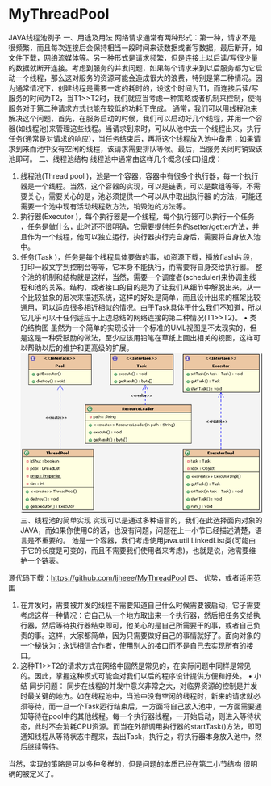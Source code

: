 # MyThreadPool

JAVA线程池例子
一、用途及用法
网络请求通常有两种形式：第一种，请求不是很频繁，而且每次连接后会保持相当一段时间来读数据或者写数据，最后断开，如文件下载，网络流媒体等。另一种形式是请求频繁，但是连接上以后读/写很少量的数据就断开连接。考虑到服务的并发问题，如果每个请求来到以后服务都为它启动一个线程，那么这对服务的资源可能会造成很大的浪费，特别是第二种情况。因为通常情况下，创建线程是需要一定的耗时的，设这个时间为T1，而连接后读/写服务的时间为T2，当T1>>T2时，我们就应当考虑一种策略或者机制来控制，使得服务对于第二种请求方式也能在较低的功耗下完成。
通常，我们可以用线程池来解决这个问题，首先，在服务启动的时候，我们可以启动好几个线程，并用一个容器(如线程池)来管理这些线程。当请求到来时，可以从池中去一个线程出来，执行任务(通常是对请求的响应)，当任务结束后，再将这个线程放入池中备用；如果请求到来而池中没有空闲的线程，该请求需要排队等候。最后，当服务关闭时销毁该池即可。
二、线程池结构
线程池中通常由这样几个概念(接口)组成：
1.	线程池(Thread pool )，池是一个容器，容器中有很多个执行器，每一个执行器是一个线程。当然，这个容器的实现，可以是链表，可以是数组等等，不需要关心，需要关心的是，池必须提供一个可以从中取出执行器 的方法，可能还需要一个池中现有活动线程数方法，销毁池的方法等。
2.	执行器(Executor )，每个执行器是一个线程，每个执行器可以执行一个任务 ，任务是做什么，此时还不很明确，它需要提供任务的setter/getter方法，并且作为一个线程，他可以独立运行，执行器执行完自身后，需要将自身放入池中。
3.	任务(Task )，任务是每个线程具体要做的事，如资源下载，播放flash片段，打印一段文字到控制台等等，它本身不能执行，而需要将自身交给执行器。
整个池的机制和结构就是这样，当然，需要一个调度者(scheduler)来协调主线程和池的关系。结构，或者接口的目的是为了让我们从细节中解脱出来，从一个比较抽象的层次来描述系统，这样的好处是简单，而且设计出来的框架比较通用，可以适应很多相近相似的情况。由于Task具体干什么我们不知道，所以它几乎可以干任何适应于上边总结的网络连接的第二种情况(T1>>T2)。
•	类的结构图
虽然为一个简单的实现设计一个标准的UML视图是不太现实的，但是这是一种受鼓励的做法，至少应该用铅笔在草纸上画出相关的视图，这样可以帮助以后的维护和更高级的扩展。
 ![image](https://github.com/ljheee/MyThreadPool/blob/master/uml.png)
三、线程池的简单实现
实现可以是通过多种语言的，我们在此选择面向对象的JAVA，而如果你使用C的话，也没有问题，问题在上一小节已经描述清楚，语言是不重要的。
池是一个容器，我们考虑使用java.util.LinkedList类(可能由于它的长度是可变的，而且不需要我们使用者来考虑)，也就是说，池需要维护一个链表。

源代码下载：https://github.com/ljheee/MyThreadPool
四、	优势，或者适用范围
1.	在并发时，需要被并发的线程不需要知道自己什么时候需要被启动，它子需要考虑这样一种情况：它自己从一个地方取出来一个执行器，然后把任务交给执行器，然后等待执行器结束即可，他关心的是自己所需要干的事，或者自己负责的事。这样，大家都简单，因为只需要做好自己的事情就好了。面向对象的一个秘诀为：永远相信合作者，使用别人的接口而不是自己去实现所有的接口。
2.	这种T1>>T2的请求方式在网络中固然是常见的，在实际问题中同样是常见的。因此，掌握这种模式可能会对我们以后的程序设计提供方便和好处。
•	小结
同步问题： 同步在线程的并发中意义非常之大，对临界资源的控制是并发时最关键的地方。如在线程池中，当池中没有空闲的线程时，新来的请求就必须等待，而一旦一个Task运行结束后，一方面将自己放入池中，一方面需要通知等待在pool中的其他线程。每一个执行器线程，一开始启动，则进入等待状态，此时不会消耗CPU资源。而当在外部调用执行器的startTask()方法，即可通知线程从等待状态中醒来，去出Task，执行之，将执行器本身放入池中，然后继续等待。
 
当然，实现的策略是可以多种多样的，但是问题的本质已经在第二小节结构 很明确的被定义了。

